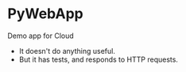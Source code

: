 # PyWebApp
Demo app for Cloud
* It doesn't do anything useful.
* But it has tests, and responds to HTTP requests.

